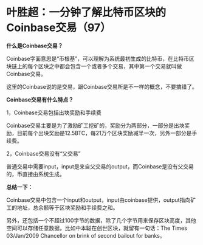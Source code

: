 # 叶胜超：一分钟了解比特币区块的Coinbase交易（97）

**什么是Coinbase交易？**



Coinbase字面意思是“币根基”，可以理解为系统最初生成的比特币，在比特币区块链上的每个区块之中都会包含一个或者多个交易，其中第一个交易就叫做Coinbase交易。



这里的Coinbase说的是交易，跟Coinbase交易所是不一样的概念，不要搞错了。



**Coinbase交易有什么特点？**



1，Coinbase交易包括出块奖励和手续费



Coinbase交易主要是为了激励矿工挖矿的，奖励分为两部分，一部分是出块奖励，目前每个出块奖励是12.5BTC，每21万个区块奖励减半一次，另外一部分是手续费。



2，Coinbase交易没有“父交易”



普通交易中需要input，input是来自父交易的output，而Coinbase是没有父交易的，币直接由系统生成。



**总结一下：**



Coinbase交易中包含一个input和output，input由coinbase提供，output指向矿工的地址，总余额等于区块奖励和手续费之和。



另外，还包括一个不超过100字节的数据，除了几个字节用来保存区块高度，其他空间可以存储任意数据，比如中本聪在创世区块，就留有一句话：The Times 03/Jan/2009 Chancellor on brink of second bailout for banks。

